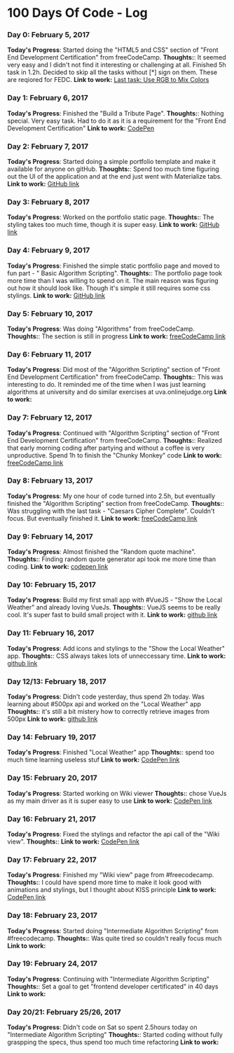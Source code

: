 # 100 Days Of Code - Log

### Day 0: February 5, 2017
**Today's Progress**: Started doing the "HTML5 and CSS" section of "Front End Development Certification" from freeCodeCamp.
**Thoughts:**: It seemed very easy and I didn't not find it interesting or challenging at all. Finished 5h task in 1.2h. Decided to skip all the tasks without [*] sign on them. These are reqiored for FEDC.
**Link to work:**
[Last task: Use RGB to Mix Colors](http://bit.ly/2lcOQb2)


### Day 1: February 6, 2017
**Today's Progress**: Finished the "Build a Tribute Page".
**Thoughts:**: Nothing special. Very easy task. Had to do it as it is a requirement for the "Front End Development Certification"
**Link to work:**
[CodePen](http://codepen.io/maksad/pen/ZLjOXm)


### Day 2: February 7, 2017
**Today's Progress**: Started doing a simple portfolio template and make it available for anyone on gitHub.
**Thoughts:**: Spend too much time figuring out the UI of the application and at the end just went with Materialize tabs.
**Link to work:**
[GitHub link](https://github.com/maksad/portfolio)


### Day 3: February 8, 2017
**Today's Progress**: Worked on the portfolio static page.
**Thoughts:**: The styling takes too much time, though it is super easy.
**Link to work:**
[GitHub link](https://github.com/maksad/portfolio)


### Day 4: February 9, 2017
**Today's Progress**: Finished the simple static portfolio page and moved to fun part - " Basic Algorithm Scripting".
**Thoughts:**: The portfolio page took more time than I was willing to spend on it. The main reason was figuring out how it should look like.
Though it's simple it still requires some css stylings.
**Link to work:**
[GitHub link](https://github.com/maksad/portfolio)


### Day 5: February 10, 2017
**Today's Progress**: Was doing "Algorithms" from freeCodeCamp.
**Thoughts:**: The section is still in progress
**Link to work:**
[freeCodeCamp link](bit.ly/2kY9fDo)


### Day 6: February 11, 2017
**Today's Progress**: Did most of the "Algorithm Scripting" section of "Front End Development Certification" from freeCodeCamp.
**Thoughts:**: This was interesting to do. It reminded me of the time when I was just learning algorithms at university and do similar exercises at uva.onlinejudge.org
**Link to work:**


### Day 7: February 12, 2017
**Today's Progress**: Continued with "Algorithm Scripting" section of "Front End Development Certification" from freeCodeCamp.
**Thoughts:**: Realized that early morning coding after partying and without a coffee is very unproductive. Spend 1h to finish the "Chunky Monkey" code
**Link to work:**
[freeCodeCamp link](goo.gl/4xTXFc)


### Day 8: February 13, 2017
**Today's Progress**: My one hour of code turned into 2.5h, but eventually finished the "Algorithm Scripting" section from freeCodeCamp.
**Thoughts:**: Was struggling with the last task - "Caesars Cipher Complete". Couldn't focus. But eventually finished it.
**Link to work:**
[freeCodeCamp link](bit.ly/2kqkGPP)


### Day 9: February 14, 2017
**Today's Progress**: Almost finished the "Random quote machine".
**Thoughts:**: Finding random quote generator api took me more time than coding.
**Link to work:**
[codepen link](codepen.io/maksad/pen/jydXpw)


### Day 10: February 15, 2017
**Today's Progress**: Build my first small app with #VueJS - "Show the Local Weather" and already loving VueJs.
**Thoughts:**: VueJS seems to be really cool. It's super fast to build small project with it.
**Link to work:**
[github link](https://github.com/maksad/local-weather/tree/53a58dfecf0e561db098db2a21861d58443c85d1)


### Day 11: February 16, 2017
**Today's Progress**: Add icons and stylings to the "Show the Local Weather" app.
**Thoughts:**: CSS always takes lots of unneccessary time.
**Link to work:**
[github link](https://github.com/maksad/local-weather/tree/1880f2709211dc1a767d50c2ab35369b5dcc10b7)


### Day 12/13: February 18, 2017
**Today's Progress**: Didn't code yesterday, thus spend 2h today. Was learning about #500px api and worked on the "Local Weather" app
**Thoughts:**: it's still a bit mistery how to correctly retrieve images from 500px
**Link to work:**
[github link](https://github.com/maksad/local-weather/tree/691faad8d78ec3325b605f55aba8cf13f555fcde)


### Day 14: February 19, 2017
**Today's Progress**: Finished "Local Weather" app
**Thoughts:**: spend too much time learning useless stuf
**Link to work:**
[CodePen link](http://codepen.io/maksad/full/bgZvex)


### Day 15: February 20, 2017
**Today's Progress**: Started working on Wiki viewer
**Thoughts:**: chose VueJs as my main driver as it is super easy to use
**Link to work:**
[CodePen link](http://codepen.io/maksad/pen/NdZQem)


### Day 16: February 21, 2017
**Today's Progress**: Fixed the stylings and refactor the api call of the "Wiki view".
**Thoughts:**:
**Link to work:**
[CodePen link](http://codepen.io/maksad/pen/NdZQem)


### Day 17: February 22, 2017
**Today's Progress**: Finished my "Wiki view" page from #freecodecamp.
**Thoughts:**: I could have spend more time to make it look good with animations and stylings, but I thought about KISS principle
**Link to work:**
[CodePen link](http://codepen.io/maksad/pen/NdZQem)


### Day 18: February 23, 2017
**Today's Progress**: Started doing "Intermediate Algorithm Scripting" from #freecodecamp.
**Thoughts:**: Was quite tired so couldn't really focus much
**Link to work:**


### Day 19: February 24, 2017
**Today's Progress**: Continuing with "Intermediate Algorithm Scripting"
**Thoughts:**: Set a goal to get "frontend developer certificated" in 40 days
**Link to work:**

### Day 20/21: February 25/26, 2017
**Today's Progress**: Didn't code on Sat so spent 2.5hours today on "Intermediate Algorithm Scripting"
**Thoughts:**: Started coding without fully graspping the specs, thus spend too much time refactoring
**Link to work:**
